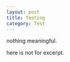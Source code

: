 ```yaml
---
layout: post
title: Testing
category: Test 
---
```



nothing meaningful.


here is not for excerpt.
